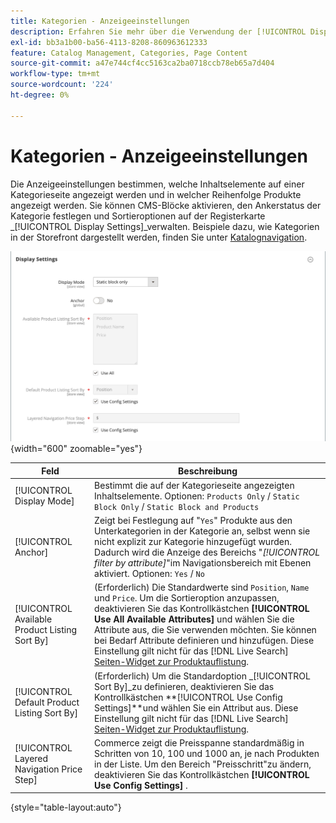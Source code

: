 ```yaml
---
title: Kategorien - Anzeigeeinstellungen
description: Erfahren Sie mehr über die Verwendung der [!UICONTROL Display] -Einstellungen, um festzulegen, welche Inhaltselemente auf einer Kategorieseite angezeigt werden und in welcher Reihenfolge Produkte angezeigt werden.
exl-id: bb3a1b00-ba56-4113-8208-860963612333
feature: Catalog Management, Categories, Page Content
source-git-commit: a47e744cf4cc5163ca2ba0718ccb78eb65a7d404
workflow-type: tm+mt
source-wordcount: '224'
ht-degree: 0%

---
```


# Kategorien - Anzeigeeinstellungen

Die Anzeigeeinstellungen bestimmen, welche Inhaltselemente auf einer Kategorieseite angezeigt werden und in welcher Reihenfolge Produkte angezeigt werden. Sie können CMS-Blöcke aktivieren, den Ankerstatus der Kategorie festlegen und Sortieroptionen auf der Registerkarte _[!UICONTROL Display Settings]_verwalten. Beispiele dazu, wie Kategorien in der Storefront dargestellt werden, finden Sie unter [Katalognavigation](navigation.md).

![Anzeigeeinstellungen für Kategorien](./assets/category-display-settings.png){width="600" zoomable="yes"}

| Feld | Beschreibung |
|--- |--- |
| [!UICONTROL Display Mode] | Bestimmt die auf der Kategorieseite angezeigten Inhaltselemente. Optionen: `Products Only` / `Static Block Only` / `Static Block and Products` |
| [!UICONTROL Anchor] | Zeigt bei Festlegung auf &quot;`Yes`&quot; Produkte aus den Unterkategorien in der Kategorie an, selbst wenn sie nicht explizit zur Kategorie hinzugefügt wurden. Dadurch wird die Anzeige des Bereichs &quot;_[!UICONTROL filter by attribute]_&quot;im Navigationsbereich mit Ebenen aktiviert. Optionen: `Yes` / `No` |
| [!UICONTROL Available Product Listing Sort By] | (Erforderlich) Die Standardwerte sind `Position`, `Name` und `Price`. Um die Sortieroption anzupassen, deaktivieren Sie das Kontrollkästchen **[!UICONTROL Use All Available Attributes]** und wählen Sie die Attribute aus, die Sie verwenden möchten. Sie können bei Bedarf Attribute definieren und hinzufügen. Diese Einstellung gilt nicht für das [!DNL Live Search] [Seiten-Widget zur Produktauflistung](https://experienceleague.adobe.com/en/docs/commerce-merchant-services/live-search/live-search-storefront/plp-styling). |
| [!UICONTROL Default Product Listing Sort By] | (Erforderlich) Um die Standardoption _[!UICONTROL Sort By]_zu definieren, deaktivieren Sie das Kontrollkästchen **[!UICONTROL Use Config Settings]**und wählen Sie ein Attribut aus. Diese Einstellung gilt nicht für das [!DNL Live Search] [Seiten-Widget zur Produktauflistung](https://experienceleague.adobe.com/en/docs/commerce-merchant-services/live-search/live-search-storefront/plp-styling). |
| [!UICONTROL Layered Navigation Price Step] | Commerce zeigt die Preisspanne standardmäßig in Schritten von 10, 100 und 1000 an, je nach Produkten in der Liste. Um den Bereich &quot;Preisschritt&quot;zu ändern, deaktivieren Sie das Kontrollkästchen **[!UICONTROL Use Config Settings]** . |

{style="table-layout:auto"}
